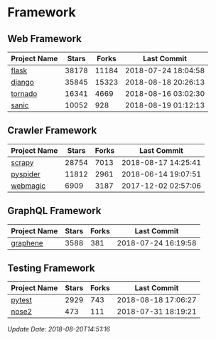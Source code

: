 # Framework

## Web Framework

| Project Name | Stars | Forks | Last Commit |
| ------------ | ----- | ----- | ----------- |
| [flask](https://github.com/pallets/flask) | 38178 | 11184 | 2018-07-24 18:04:58 |
| [django](https://github.com/django/django) | 35845 | 15323 | 2018-08-18 20:26:13 |
| [tornado](https://github.com/tornadoweb/tornado) | 16341 | 4669 | 2018-08-16 03:02:30 |
| [sanic](https://github.com/channelcat/sanic) | 10052 | 928 | 2018-08-19 01:12:13 |

## Crawler Framework

| Project Name | Stars | Forks | Last Commit |
| ------------ | ----- | ----- | ----------- |
| [scrapy](https://github.com/scrapy/scrapy) | 28754 | 7013 | 2018-08-17 14:25:41 |
| [pyspider](https://github.com/binux/pyspider) | 11812 | 2961 | 2018-06-14 19:07:51 |
| [webmagic](https://github.com/code4craft/webmagic) | 6909 | 3187 | 2017-12-02 02:57:06 |

## GraphQL Framework

| Project Name | Stars | Forks | Last Commit |
| ------------ | ----- | ----- | ----------- |
| [graphene](https://github.com/graphql-python/graphene) | 3588 | 381 | 2018-07-24 16:19:58 |

## Testing Framework

| Project Name | Stars | Forks | Last Commit |
| ------------ | ----- | ----- | ----------- |
| [pytest](https://github.com/pytest-dev/pytest) | 2929 | 743 | 2018-08-18 17:06:27 |
| [nose2](https://github.com/nose-devs/nose2) | 473 | 111 | 2018-07-31 18:19:21 |

*Update Date: 2018-08-20T14:51:16*